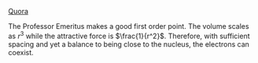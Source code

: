 [Quora](https://www.quora.com/How-can-electrons-that-form-a-repulsive-force-exist-within-an-atom)

The Professor Emeritus makes a good first order point. The volume scales as $r^3$ while the attractive force is $\frac{1}{r^2}$. Therefore, with sufficient spacing and yet a balance to being close to the nucleus, the electrons can coexist.
